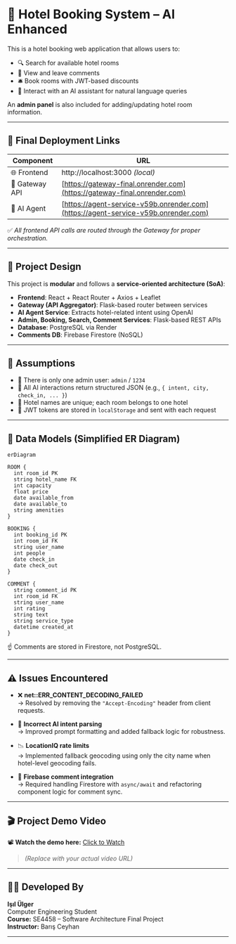 # 🏨 Hotel Booking System – AI Enhanced

This is a hotel booking web application that allows users to:

- 🔍 Search for available hotel rooms  
- 💬 View and leave comments  
- 🛎️ Book rooms with JWT-based discounts  
- 🤖 Interact with an AI assistant for natural language queries  

An **admin panel** is also included for adding/updating hotel room information.

---

## 🚀 Final Deployment Links

| Component     | URL |
|---------------|-----|
| 🌐 Frontend    | http://localhost:3000 *(local)* |
| 🔗 Gateway API | [https://gateway-final.onrender.com](https://gateway-final.onrender.com) |
| 🤖 AI Agent    | [https://agent-service-v59b.onrender.com](https://agent-service-v59b.onrender.com) |

✅ *All frontend API calls are routed through the Gateway for proper orchestration.*

---

## 🧠 Project Design

This project is **modular** and follows a **service-oriented architecture (SoA)**:

- **Frontend**: React + React Router + Axios + Leaflet  
- **Gateway (API Aggregator)**: Flask-based router between services  
- **AI Agent Service**: Extracts hotel-related intent using OpenAI  
- **Admin, Booking, Search, Comment Services**: Flask-based REST APIs  
- **Database**: PostgreSQL via Render  
- **Comments DB**: Firebase Firestore (NoSQL)

---

## 📌 Assumptions

- 👤 There is only one admin user: `admin` / `1234`  
- 🧠 All AI interactions return structured JSON (e.g., `{ intent, city, check_in, ... }`)  
- 🏨 Hotel names are unique; each room belongs to one hotel  
- 🔐 JWT tokens are stored in `localStorage` and sent with each request  

---

## 🧱 Data Models (Simplified ER Diagram)

```mermaid
erDiagram

ROOM {
  int room_id PK
  string hotel_name FK
  int capacity
  float price
  date available_from
  date available_to
  string amenities
}

BOOKING {
  int booking_id PK
  int room_id FK
  string user_name
  int people
  date check_in
  date check_out
}

COMMENT {
  string comment_id PK
  int room_id FK
  string user_name
  int rating
  string text
  string service_type
  datetime created_at
}
```
☝️ Comments are stored in Firestore, not PostgreSQL.

---

## ⚠️ Issues Encountered

- ❌ **net::ERR_CONTENT_DECODING_FAILED**  
  → Resolved by removing the `"Accept-Encoding"` header from client requests.

- 🧠 **Incorrect AI intent parsing**  
  → Improved prompt formatting and added fallback logic for robustness.

- 📉 **LocationIQ rate limits**  
  → Implemented fallback geocoding using only the city name when hotel-level geocoding fails.

- 🔄 **Firebase comment integration**  
  → Required handling Firestore with `async/await` and refactoring component logic for comment sync.

---

## 🎬 Project Demo Video

📽️ **Watch the demo here:** [Click to Watch](https://www.youtube.com/watch?v=your-demo-link)

> *(Replace with your actual video URL)*

---

## 👩‍💻 Developed By

**Işıl Ülger**  
Computer Engineering Student  
**Course:** SE4458 – Software Architecture Final Project  
**Instructor:** Barış Ceyhan

---